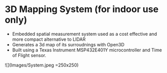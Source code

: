 # 3D Mapping System (for indoor use only)

- Embedded spatial measurement system used as a cost effective and more compact alternative to LIDAR
- Generates a 3d map of its surroudnings with Open3D
- Built using a Texas Instrument MSP432E401Y microcontroller and Time of Flight sensor. 

![](Images/System.jpeg =250x250)
